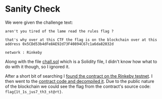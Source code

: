 # Sanity Check
We were given the challenge text:
```
aren't you tired of the lame read the rules flag ?

that's why over at this CTF the flag is on the blockchain over at this address 0x5CDd53b4dFe8AE92d73F40894C67c1a6da82032d

network : Rinkeby
```

Along with the file [chall.sol](chall.sol) which is a Solidity file, I didn't know how what to do with it though, so I ignored it.

After a short bit of searching I [found the contract on the Rinkeby testnet](https://rinkeby.etherscan.io/address/0x5CDd53b4dFe8AE92d73F40894C67c1a6da82032d). I then went to the [contract code and decompiled it](https://rinkeby.etherscan.io/bytecode-decompiler?a=0x5CDd53b4dFe8AE92d73F40894C67c1a6da82032d). Due to the public nature of the blockchain we could see the flag from the contract's source code: `flag{1t_1s_jus7_th3_st@rt}`.